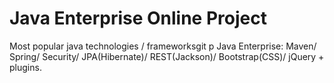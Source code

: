 Java Enterprise Online Project 
===============================

Most popular java technologies / frameworksgit p Java Enterprise:
Maven/ Spring/ Security/ JPA(Hibernate)/ REST(Jackson)/ Bootstrap(CSS)/ jQuery + plugins.

